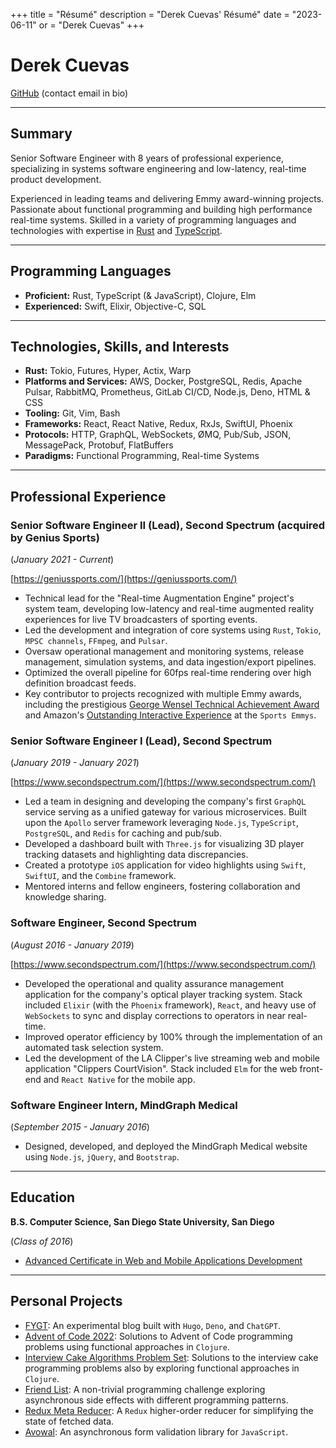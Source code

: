 +++
title = "Résumé"
description = "Derek Cuevas' Résumé"
date = "2023-06-11"
or = "Derek Cuevas"
+++

# Derek Cuevas

[GitHub](https://github.com/derekcuevas) (contact email in bio) 

---

## Summary

Senior Software Engineer with 8 years of professional experience, specializing in systems software engineering and low-latency, real-time product development.

Experienced in leading teams and delivering Emmy award-winning projects. Passionate about functional programming and building high performance real-time systems. Skilled in a variety of programming languages and technologies with expertise in [Rust](https://www.rust-lang.org/) and [TypeScript](https://www.typescriptlang.org/).

---

## Programming Languages

- **Proficient:** Rust, TypeScript (& JavaScript), Clojure, Elm
- **Experienced:** Swift, Elixir, Objective-C, SQL

---

## Technologies, Skills, and Interests

- **Rust:** Tokio, Futures, Hyper, Actix, Warp
- **Platforms and Services:** AWS, Docker,  PostgreSQL, Redis, Apache Pulsar, RabbitMQ, Prometheus, GitLab CI/CD, Node.js, Deno, HTML & CSS
- **Tooling:** Git, Vim, Bash
- **Frameworks:** React, React Native, Redux, RxJs, SwiftUI, Phoenix
- **Protocols:** HTTP, GraphQL, WebSockets, ØMQ, Pub/Sub, JSON, MessagePack, Protobuf, FlatBuffers
- **Paradigms:** Functional Programming, Real-time Systems

---

## Professional Experience

### Senior Software Engineer II (Lead), Second Spectrum (acquired by Genius Sports)
(*January 2021 - Current*)

[https://geniussports.com/](https://geniussports.com/)

- Technical lead for the "Real-time Augmentation Engine" project's system team, developing low-latency and real-time augmented reality experiences for live TV broadcasters of sporting events.
- Led the development and integration of core systems using `Rust`, `Tokio`, `MPSC channels`, `FFmpeg`, and `Pulsar`.
- Oversaw operational management and monitoring systems, release management, simulation systems, and data ingestion/export pipelines.
- Optimized the overall pipeline for 60fps real-time rendering over high definition broadcast feeds.
- Key contributor to projects recognized with multiple Emmy awards, including the prestigious [George Wensel Technical Achievement Award](https://geniussports.com/customer-stories/cbs-and-genius-win-sports-emmy-for-romovision/) and Amazon's [Outstanding Interactive Experience](https://www.aboutamazon.com/news/entertainment/thursday-night-football-on-prime-video-wins-sports-emmy-award) at the `Sports Emmys`.

### Senior Software Engineer I (Lead), Second Spectrum
(*January 2019 - January 2021*)

[https://www.secondspectrum.com/](https://www.secondspectrum.com/)

- Led a team in designing and developing the company's first `GraphQL` service serving as a unified gateway for various microservices. Built upon the `Apollo` server framework leveraging `Node.js`, `TypeScript`, `PostgreSQL`, and `Redis` for caching and pub/sub.
- Developed a dashboard built with `Three.js` for visualizing 3D player tracking datasets and highlighting data discrepancies.
- Created a prototype `iOS` application for video highlights using `Swift`, `SwiftUI`, and the `Combine` framework.
- Mentored interns and fellow engineers, fostering collaboration and knowledge sharing.

### Software Engineer, Second Spectrum
(*August 2016 - January 2019*)

[https://www.secondspectrum.com/](https://www.secondspectrum.com/)

- Developed the operational and quality assurance management application for the company's optical player tracking system. Stack included `Elixir` (with the `Phoenix` framework), `React`, and heavy use of `WebSockets` to sync and display corrections to operators in near real-time.
- Improved operator efficiency by 100% through the implementation of an automated task selection system.
- Led the development of the LA Clipper's live streaming web and mobile application "Clippers CourtVision". Stack included `Elm` for the web front-end and `React Native` for the mobile app.

### Software Engineer Intern, MindGraph Medical
(*September 2015 - January 2016*)

- Designed, developed, and deployed the MindGraph Medical website using `Node.js`, `jQuery`, and `Bootstrap`.

---

## Education

**B.S. Computer Science, San Diego State University, San Diego**

(*Class of 2016*)

- [Advanced Certificate in Web and Mobile Applications Development](https://cs.sdsu.edu/about/)

---

## Personal Projects

- [FYGT](https://github.com/DerekCuevas/derekcuevas.github.io): An experimental blog built with `Hugo`, `Deno`, and `ChatGPT`.
- [Advent of Code 2022](https://github.com/DerekCuevas/advent-of-code-2022): Solutions to Advent of Code programming problems using functional approaches in `Clojure`.
- [Interview Cake Algorithms Problem Set](https://github.com/DerekCuevas/interview-cake-clj): Solutions to the interview cake programming problems also by exploring functional approaches in `Clojure`.
- [Friend List](https://github.com/DerekCuevas/friend-list): A non-trivial programming challenge exploring asynchronous side effects with different programming patterns.
- [Redux Meta Reducer](https://github.com/DerekCuevas/redux-meta-reducer): A `Redux` higher-order reducer for simplifying the state of fetched data.
- [Avowal](https://github.com/DerekCuevas/avowal): An asynchronous form validation library for `JavaScript`.
